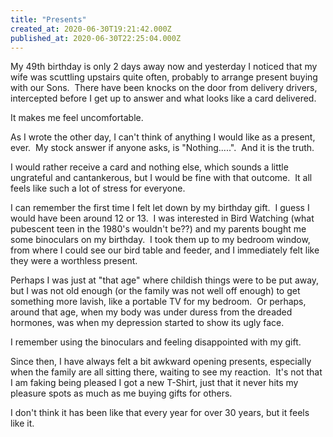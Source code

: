 ```yaml
---
title: "Presents"
created_at: 2020-06-30T19:21:42.000Z
published_at: 2020-06-30T22:25:04.000Z
---
```

My 49th birthday is only 2 days away now and yesterday I noticed that my wife was scuttling upstairs quite often, probably to arrange present buying with our Sons.  There have been knocks on the door from delivery drivers, intercepted before I get up to answer and what looks like a card delivered.

It makes me feel uncomfortable.

As I wrote the other day, I can't think of anything I would like as a present, ever.  My stock answer if anyone asks, is "Nothing.....".  And it is the truth.

I would rather receive a card and nothing else, which sounds a little ungrateful and cantankerous, but I would be fine with that outcome.  It all feels like such a lot of stress for everyone.

I can remember the first time I felt let down by my birthday gift.  I guess I would have been around 12 or 13.  I was interested in Bird Watching (what pubescent teen in the 1980's wouldn't be??) and my parents bought me some binoculars on my birthday.  I took them up to my bedroom window, from where I could see our bird table and feeder, and I immediately felt like they were a worthless present.

Perhaps I was just at "that age" where childish things were to be put away, but I was not old enough (or the family was not well off enough) to get something more lavish, like a portable TV for my bedroom.  Or perhaps, around that age, when my body was under duress from the dreaded hormones, was when my depression started to show its ugly face.

I remember using the binoculars and feeling disappointed with my gift.

Since then, I have always felt a bit awkward opening presents, especially when the family are all sitting there, waiting to see my reaction.  It's not that I am faking being pleased I got a new T-Shirt, just that it never hits my pleasure spots as much as me buying gifts for others.

I don't think it has been like that every year for over 30 years, but it feels like it.
